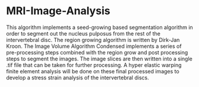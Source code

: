 # MRI-Image-Analysis
This algorithm implements a seed-growing based segmentation algorithm in order to segment out the nucleus pulposus from the rest of the 
intervertebral disc. The region growing algorithm is written by Dirk-Jan Kroon. The Image Volume Algorithm Condensed implements a series
of pre-processing steps combined with the region grow and post processing steps to segment the images. The image slices are then written
into a single .tif file that can be taken for further processing. A hyper elastic warping finite element analysis will be done on these
final processed images to develop a stress strain analysis of the intervertebral discs.
